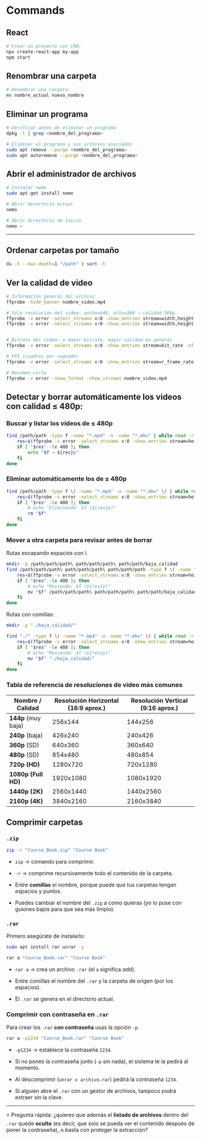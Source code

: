 # Commands

## React

```bash
# Crear un proyecto con CRA:
npx create-react-app my-app
npm start
```

## Renombrar una carpeta

```bash
# Renombrar una carpeta:
mv nombre_actual nuevo_nombre
```

## Eliminar un programa 

```bash
# Verificar antes de eliminar un programa
dpkg -l | grep <nombre_del_programa>

# Eliminar el programa y sus archivos asociados
sudo apt remove --purge <nombre_del_programa>
sudo apt autoremove --purge <nombre_del_programa>
```

## Abrir el administrador de archivos

```bash
# Instalar nemo
sudo apt-get install nemo

# Abrir derectorio actual
nemo

# Abrir directorio de inicio
nemo ~
```

---

## Ordenar carpetas por tamaño

```bash
du -h --max-depth=1 "/path" | sort -h
```

## Ver la calidad de video

```bash
# Información general del archivo
ffprobe -hide_banner nombre_video.mp4

# Solo resolución del video: ancho=640, alto=360 → calidad 360p.
ffprobe -v error -select_streams v:0 -show_entries stream=width,height -of csv=s=x:p=0 nombre_video.mp4
ffprobe -v error -select_streams v:0 -show_entries stream=width,height -of csv=p=0 archivo.mp4


# Bitrate del video: a mayor bitrate, mayor calidad en general
ffprobe -v error -select_streams v:0 -show_entries stream=bit_rate -of default=nw=1:nk=1 nombre_video.mp4

# FPS (cuadros por segundo)
ffprobe -v error -select_streams v:0 -show_entries stream=r_frame_rate -of default=noprint_wrappers=1:nokey=1 nombre_video.mp4

# Resumen corto
ffprobe -v error -show_format -show_streams nombre_video.mp4
```

## Detectar y borrar automáticamente los videos con calidad ≤ 480p:

### Buscar y listar los videos de ≤ 480p

```bash
find /path/path -type f -name "*.mp4" -o -name "*.mkv" | while read -r f; do
    res=$(ffprobe -v error -select_streams v:0 -show_entries stream=height -of csv=p=0 "$f")
    if [ "$res" -le 480 ]; then
        echo "$f → ${res}p"
    fi
done
```

### Eliminar automáticamente los de ≤ 480p

```bash
find /path/path -type f \( -name "*.mp4" -o -name "*.mkv" \) | while read -r f; do
    res=$(ffprobe -v error -select_streams v:0 -show_entries stream=height -of csv=p=0 "$f")
    if [ "$res" -le 480 ]; then
        # echo "Eliminando: $f (${res}p)"
        rm "$f"
    fi
done
```

### Mover a otra carpeta para revisar antes de borrar

Rutas escapando espacios con \

```bash
mkdir -p /path/path/path\ path/path/path\ path/path/baja_calidad
find /path/path/path\ path/path/path\ path/path/path -type f \( -name "*.mp4" -o -name "*.mkv" \) | while read -r f; do
    res=$(ffprobe -v error -select_streams v:0 -show_entries stream=height -of csv=p=0 "$f" | tr -d '[:space:]')
    if [ "$res" -le 480 ]; then
        # echo "Moviendo: $f (${res}p)"
        mv "$f" /path/path/path\ path/path/path\ path/path/baja_calidad
    fi
done
```

Rutas con comillas:

```bash
mkdir -p "./baja_calidad/"

find "./" -type f \( -name "*.mp4" -o -name "*.mkv" \) | while read -r f; do
    res=$(ffprobe -v error -select_streams v:0 -show_entries stream=height -of csv=p=0 "$f" | tr -d '[:space:]')
    if [ "$res" -le 480 ]; then
        # echo "Moviendo: $f (${res}p)"
        mv "$f" "./baja_calidad/"
    fi
done
```

### Tabla de referencia de resoluciones de video más comunes

| Nombre / Calidad    | Resolución Horizontal (16:9 aprox.) | Resolución Vertical (9:16 aprox.) |
| ------------------- | ----------------------------------- | --------------------------------- |
| **144p** (muy baja) | 256x144                             | 144x256                           |
| **240p** (baja)     | 426x240                             | 240x426                           |
| **360p** (SD)       | 640x360                             | 360x640                           |
| **480p** (SD)       | 854x480                             | 480x854                           |
| **720p (HD)**       | 1280x720                            | 720x1280                          |
| **1080p (Full HD)** | 1920x1080                           | 1080x1920                         |
| **1440p (2K)**      | 2560x1440                           | 1440x2560                         |
| **2160p (4K)**      | 3840x2160                           | 2160x3840                         |

## Comprimir carpetas

### `.zip`

```bash
zip -r "Course_Book.zip" "Course Book"
```

- `zip` → comando para comprimir.
    
- `-r` → comprime recursivamente todo el contenido de la carpeta.
    
- Entre **comillas** el nombre, porque puede que tus carpetas tengan espacios y puntos.
    
- Puedes cambiar el nombre del `.zip` a como quieras (yo lo puse con guiones bajos para que sea más limpio).


### `.rar`

Primero asegúrate de instalarlo:

```bash
sudo apt install rar unrar -y
```

```bash
rar a "Course_Book.rar" "Course Book"
```

- `rar a` → crea un archivo `.rar` (el `a` significa _add_).
    
- Entre comillas el nombre del `.rar` y la carpeta de origen (por los espacios).
    
- El `.rar` se genera en el directorio actual.
    

### Comprimir con contraseña en `.rar`

Para crear los `.rar` **con contraseña** usas la opción `-p`.

```bash
rar a -p1234 "Course_Book.rar" "Course Book"
```

- `-p1234` → establece la contraseña `1234`.
    
- Si no pones la contraseña junto (`-p` sin nada), el sistema te la pedirá al momento.
    
- Al descomprimir (`unrar x archivo.rar`) pedirá la contraseña `1234`.
    
- Si alguien abre el `.rar` con un gestor de archivos, tampoco podrá extraer sin la clave.
    

---

⚡ Pregunta rápida: ¿quieres que además el **listado de archivos** dentro del `.rar` quede **oculto** (es decir, que solo se pueda ver el contenido después de poner la contraseña), o basta con proteger la extracción?